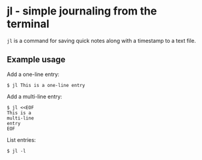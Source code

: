 # jl - simple journaling from the terminal

`jl` is a command for saving quick notes along with a timestamp to a text file.

## Example usage

Add a one-line entry:
```console
$ jl This is a one-line entry
```

Add a multi-line entry:
```console
$ jl <<EOF
This is a
multi-line
entry
EOF
```

List entries:
```console
$ jl -l
```
